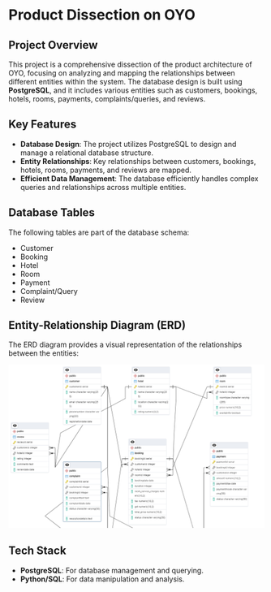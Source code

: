 <h1>Product Dissection on OYO</h1>

<h2>Project Overview</h2>
<p>This project is a comprehensive dissection of the product architecture of OYO, focusing on analyzing and mapping the relationships between different entities within the system. The database design is built using <strong>PostgreSQL</strong>, and it includes various entities such as customers, bookings, hotels, rooms, payments, complaints/queries, and reviews.</p>

<h2>Key Features</h2>
<ul>
  <li><strong>Database Design</strong>: The project utilizes PostgreSQL to design and manage a relational database structure.</li>
  <li><strong>Entity Relationships</strong>: Key relationships between customers, bookings, hotels, rooms, payments, and reviews are mapped.</li>
  <li><strong>Efficient Data Management</strong>: The database efficiently handles complex queries and relationships across multiple entities.</li>
</ul>

<h2>Database Tables</h2>
<p>The following tables are part of the database schema:</p>
<ul>
  <li>Customer</li>
  <li>Booking</li>
  <li>Hotel</li>
  <li>Room</li>
  <li>Payment</li>
  <li>Complaint/Query</li>
  <li>Review</li>
</ul>

<h2>Entity-Relationship Diagram (ERD)</h2>
<p>The ERD diagram provides a visual representation of the relationships between the entities:</p>
<img src="ERD_Diagram./Oyo_Schema.png" alt="ERD Diagram" />

<h2>Tech Stack</h2>
<ul>
  <li><strong>PostgreSQL</strong>: For database management and querying.</li>
  <li><strong>Python/SQL</strong>: For data manipulation and analysis.</li>
</ul>


